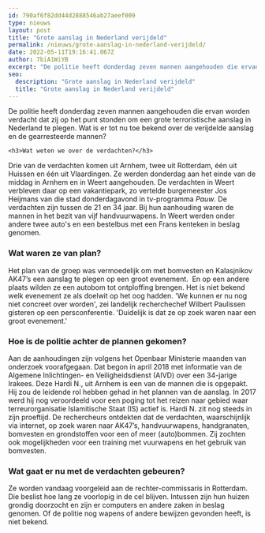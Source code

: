 ```yaml
---
id: 790af6f82dd44d2888546ab27aeef009
type: nieuws
layout: post
title: "Grote aanslag in Nederland verijdeld"
permalink: /nieuws/grote-aanslag-in-nederland-verijdeld/
date: 2022-05-11T19:16:41.067Z
author: 7biA1WiYB
excerpt: "De politie heeft donderdag zeven mannen aangehouden die ervan worden verdacht dat zij op het punt stonden om een grote terroristische aanslag in Nederland te plegen. Wat is er tot nu toe bekend over de verijdelde aanslag en de gearresteerde mannen?  "
seo:
  description: "Grote aanslag in Nederland verijdeld"
  title: "Grote aanslag in Nederland verijdeld"
---
```

De politie heeft donderdag zeven mannen aangehouden die ervan worden verdacht dat zij op het punt stonden om een grote terroristische aanslag in Nederland te plegen. Wat is er tot nu toe bekend over de verijdelde aanslag en de gearresteerde mannen?  

    <h3>Wat weten we over de verdachten?</h3>
<p>Drie van de verdachten komen uit Arnhem, twee uit Rotterdam, één uit Huissen en één uit Vlaardingen. Ze werden donderdag aan het einde van de middag in Arnhem en in Weert aangehouden. De verdachten in Weert verbleven daar op een vakantiepark, zo vertelde burgemeester Jos Heijmans van die stad donderdagavond in tv-programma <em>Pauw</em>. De verdachten zijn tussen de 21 en 34 jaar. Bij hun aanhouding waren de mannen in het bezit van vijf handvuurwapens. In Weert werden onder andere twee auto's en een bestelbus met een Frans kenteken in beslag genomen.</p>
<h3>Wat waren ze van plan?</h3>
<p>Het plan van de groep was vermoedelijk om met bomvesten en Kalasjnikov AK47’s een aanslag te plegen op een groot evenement.  En op een andere plaats wilden ze een autobom tot ontploffing brengen. Het is niet bekend welk evenement ze als doelwit op het oog hadden. 'We kunnen er nu nog niet concreet over worden', zei landelijk recherchechef Wilbert Paulissen gisteren op een persconferentie. 'Duidelijk is dat ze op zoek waren naar een groot evenement.'</p>
<h3>Hoe is de politie achter de plannen gekomen?</h3>
<p>Aan de aanhoudingen zijn volgens het Openbaar Ministerie maanden van onderzoek voorafgegaan. Dat begon in april 2018 met informatie van de Algemene Inlichtingen- en Veiligheidsdienst (AIVD) over een 34-jarige Irakees. Deze Hardi N., uit Arnhem is een van de mannen die is opgepakt. Hij zou de leidende rol hebben gehad in het plannen van de aanslag. In 2017 werd hij nog veroordeeld voor een poging tot het reizen naar gebied waar terreurorganisatie Islamitische Staat (IS) actief is. Hardi N. zit nog steeds in zijn proeftijd. De rechercheurs ontdekten dat de verdachten, waarschijnlijk via internet, op zoek waren naar AK47’s, handvuurwapens, handgranaten, bomvesten en grondstoffen voor een of meer (auto)bommen. Zij zochten ook mogelijkheden voor een training met vuurwapens en het gebruik van bomvesten.</p>
<h3>Wat gaat er nu met de verdachten gebeuren?</h3>
<p>Ze worden vandaag voorgeleid aan de rechter-commissaris in Rotterdam. Die beslist hoe lang ze voorlopig in de cel blijven. Intussen zijn hun huizen grondig doorzocht en zijn er computers en andere zaken in beslag genomen. Of de politie nog wapens of andere bewijzen gevonden heeft, is niet bekend. </p>  
